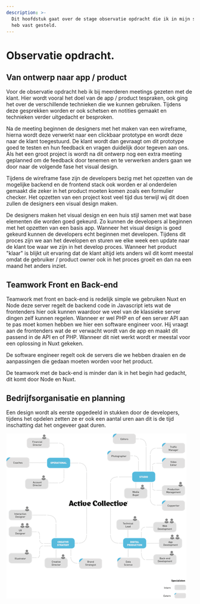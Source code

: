 ```yaml
---
description: >-
  Dit hoofdstuk gaat over de stage observatie opdracht die ik in mijn stage plan
  heb vast gesteld.
---
```


# Observatie opdracht.

## Van ontwerp naar app / product

Voor de observatie opdracht heb ik bij meerderen meetings gezeten met de klant. Hier wordt vooral het doel van de app / product tespraken, ook ging het over de verschillende technieken die we kunnen gebruiken. Tijdens deze gesprekken worden er ook schetsen en notities gemaakt en technieken verder uitgedacht er besproken.

Na de meeting beginnen de designers met het maken van een wireframe, hierna wordt deze verwerkt naar een clickbaar prototype en wordt deze naar de klant toegestuurd. De klant wordt dan gevraagt om dit prototype goed te testen en hun feedback en vragen duidelijk door tegeven aan ons. Als het een groot project is wordt na dit ontwerp nog een extra meeting geplanned om de feedback door tenemen en te verwerken anders gaan we door naar de volgende fase het visual design.

Tijdens de wireframe fase zijn de developers bezig met het opzetten van de mogelijke backend en de frontend stack ook worden er al onderdelen gemaakt die zeker in het product moeten komen zoals een formulier checker. Het opzetten van een project kost veel tijd dus terwijl wij dit doen zullen de designers een visual design maken.

De designers maken het visual design en een huis stijl samen met wat base elementen die worden goed gekeurd. Zo kunnen de developers al beginnen met het opzetten van een basis app. Wanneer het visual design is goed gekeurd kunnen de developers echt beginnen met developen. Tijdens dit proces zijn we aan het developen en sturen we elke week een update naar de klant toe waar we zijn in het develop proces. Wanneer het product "klaar" is blijkt uit ervaring dat de klant altijd iets anders wil dit komt meestal omdat de gebruiker / product owner ook in het proces groeit en dan na een maand het anders inziet.

## Teamwork Front en Back-end

Teamwork met front en back-end is redelijk simple we gebruiken Nuxt en Node deze server regelt de backend code in Javascript iets wat de frontenders hier ook kunnen waardoor we veel van de klassieke server dingen zelf kunnen regelen. Wanneer er wel PHP en of een server API aan te pas moet komen hebben we hier een  software engineer voor. Hij vraagt aan de frontenders wat de er verwacht wordt van de app en maakt dit passend in de API en of PHP. Wanneer dit niet werkt wordt er meestal voor een oplossing in Nuxt gekeken.

De software engineer regelt ook de servers die we hebben draaien en de aanpassingen die gedaan moeten worden voor het product.

De teamwork met de back-end is minder dan ik in het begin had gedacht, dit komt door Node en Nuxt.

## Bedrijfsorganisatie en planning

Een design wordt als eerste opgedeeld in stukken door de developers, tijdens het opdelen zetten ze er ook een aantal uren aan dit is de tijd inschatting dat het ongeveer gaat duren.

![Organogram](.gitbook/assets/organogram-copy.png)


